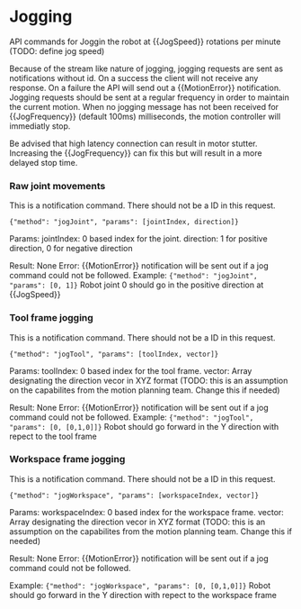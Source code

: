 
# Jogging

API commands for Joggin the robot at {{JogSpeed}} rotations per minute (TODO: define jog speed)

Because of the stream like nature of jogging, jogging requests are sent as notifications without id. On a success the client will not receive any response. On a failure the API will send out a {{MotionError}} notification. Jogging requests should be sent at a regular frequency in order to maintain the current motion. When no jogging message has not been received for {{JogFrequency}} (default 100ms) milliseconds, the motion controller will immediatly stop. 

Be advised that high latency connection can result in motor stutter. Increasing the {{JogFrequency}} can fix this but will result in a more delayed stop time.

### Raw joint movements

This is a notification command. There should not be a ID in this request. 
```
{"method": "jogJoint", "params": [jointIndex, direction]}
```
Params:
    jointIndex: 0 based index for the joint.
    direction: 1 for positive direction, 0 for negative direction

Result: None
Error: 
    {{MotionError}} notification will be sent out if a jog command could not be followed.
Example:
    ```
    {"method": "jogJoint", "params": [0, 1]}
    ```
    Robot joint 0 should go in the positive direction at {{JogSpeed}}

### Tool frame jogging

This is a notification command. There should not be a ID in this request. 
```
{"method": "jogTool", "params": [toolIndex, vector]}
```
Params:
    toolIndex: 0 based index for the tool frame.
    vector: Array designating the direction vecor in XYZ format (TODO: this is an assumption on the capabilites from the motion planning team. Change this if needed)

Result: None
Error: 
    {{MotionError}} notification will be sent out if a jog command could not be followed.
Example:
    ```
    {"method": "jogTool", "params": [0, [0,1,0]]}
    ```
    Robot should go forward in the Y direction with repect to the tool frame

### Workspace frame jogging
This is a notification command. There should not be a ID in this request. 
```
{"method": "jogWorkspace", "params": [workspaceIndex, vector]}
```
Params:
    workspaceIndex: 0 based index for the workspace frame.
    vector: Array designating the direction vecor in XYZ format (TODO: this is an assumption on the capabilites from the motion planning team. Change this if needed)
    
Result: None
Error: 
    {{MotionError}} notification will be sent out if a jog command could not be followed.

Example:
    ```
    {"method": "jogWorkspace", "params": [0, [0,1,0]]}
    ```
    Robot should go forward in the Y direction with repect to the workspace frame